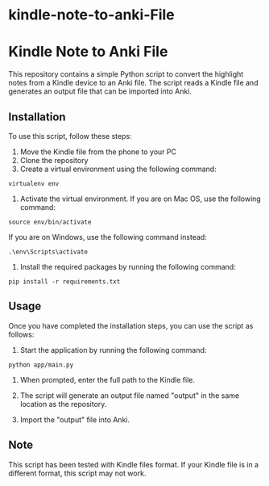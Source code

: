 # kindle-note-to-anki-File

Kindle Note to Anki File
========================

This repository contains a simple Python script to convert the highlight notes from a Kindle device to an Anki file. The script reads a Kindle file and generates an output file that can be imported into Anki.

Installation
------------

To use this script, follow these steps:

1.  Move the Kindle file from the phone to your PC
2.  Clone the repository
3.  Create a virtual environment using the following command:


`virtualenv env`

1.  Activate the virtual environment. If you are on Mac OS, use the following command:


`source env/bin/activate`

If you are on Windows, use the following command instead:

`.\env\Scripts\activate`

1.  Install the required packages by running the following command:

`pip install -r requirements.txt`

Usage
-----

Once you have completed the installation steps, you can use the script as follows:

1.  Start the application by running the following command:

`python app/main.py`

1.  When prompted, enter the full path to the Kindle file.

2.  The script will generate an output file named "output" in the same location as the repository.

3.  Import the "output" file into Anki.

Note
----

This script has been tested with Kindle files format. If your Kindle file is in a different format, this script may not work.

